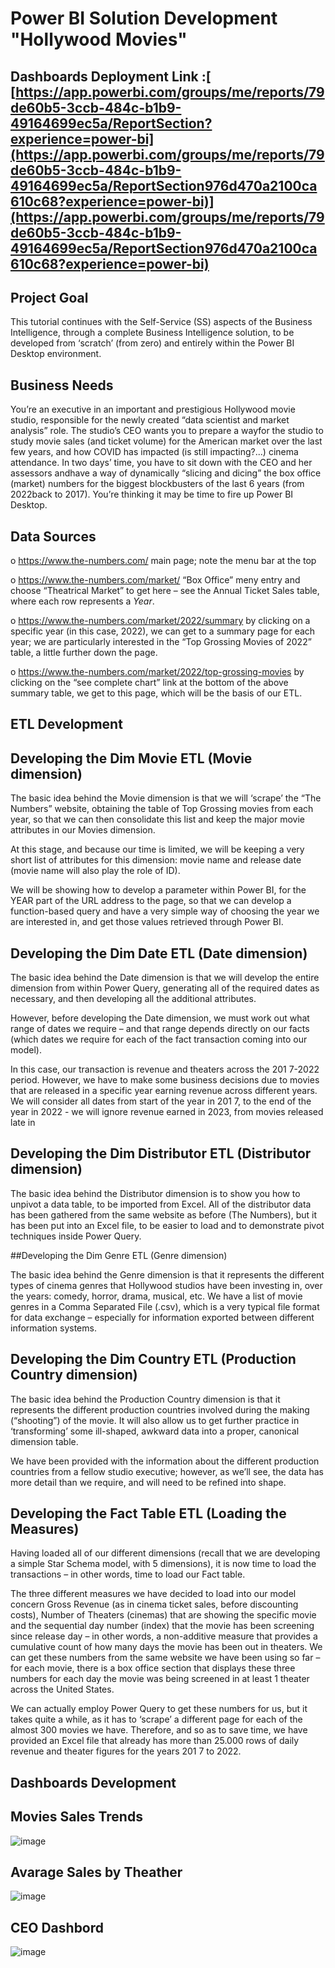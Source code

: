 # Power BI Solution Development "Hollywood Movies" 
## Dashboards Deployment Link :[ [https://app.powerbi.com/groups/me/reports/79de60b5-3ccb-484c-b1b9-49164699ec5a/ReportSection?experience=power-bi](https://app.powerbi.com/groups/me/reports/79de60b5-3ccb-484c-b1b9-49164699ec5a/ReportSection976d470a2100ca610c68?experience=power-bi)](https://app.powerbi.com/groups/me/reports/79de60b5-3ccb-484c-b1b9-49164699ec5a/ReportSection976d470a2100ca610c68?experience=power-bi)

## Project Goal

This tutorial continues with the Self-Service (SS) aspects of the Business Intelligence, through
a complete Business Intelligence solution, to be developed from ‘scratch’ (from zero) and entirely
within the Power BI Desktop environment. 

## Business Needs

You’re an executive in an important and prestigious Hollywood movie studio, responsible for the newly created “data scientist and market analysis” role.
The studio’s CEO wants you to prepare a wayfor the studio to study movie sales (and ticket volume) for the American market over the last few years, and how COVID
has impacted (is still impacting?...) cinema attendance.
In two days’ time, you have to sit down with the CEO and her assessors andhave a way of dynamically “slicing and dicing” the box office (market) numbers for the biggest blockbusters
of the last 6 years (from 2022back to 2017).
You’re thinking it may be time to fire up Power BI Desktop.

## Data Sources

o https://www.the-numbers.com/ main page; note the menu bar at the top

o https://www.the-numbers.com/market/  “Box Office” meny entry and choose
“Theatrical Market” to get here – see the Annual Ticket Sales table, where each row
represents a *Year*.

o https://www.the-numbers.com/market/2022/summary by clicking on a specific
year (in this case, 2022), we can get to a summary page for each year; we are
particularly interested in the “Top Grossing Movies of 2022” table, a little further
down the page.

o https://www.the-numbers.com/market/2022/top-grossing-movies by clicking on
the “see complete chart” link at the bottom of the above summary table, we get to
this page, which will be the basis of our ETL.

## ETL Development

## Developing the Dim Movie ETL (Movie dimension)
The basic idea behind the Movie dimension is that we will ‘scrape’ the “The Numbers” website,
obtaining the table of Top Grossing movies from each year, so that we can then consolidate this list
and keep the major movie attributes in our Movies dimension.

At this stage, and because our time is limited, we will be keeping a very short list of attributes for this
dimension: movie name and release date (movie name will also play the role of ID).

We will be showing how to develop a parameter within Power BI, for the YEAR part of the URL address
to the page, so that we can develop a function-based query and have a very simple way of choosing
the year we are interested in, and get those values retrieved through Power BI.

## Developing the Dim Date ETL (Date dimension)

The basic idea behind the Date dimension is that we will develop the entire dimension from within
Power Query, generating all of the required dates as necessary, and then developing all the additional
attributes.

However, before developing the Date dimension, we must work out what range of dates we require –
and that range depends directly on our facts (which dates we require for each of the fact transaction
coming into our model).

In this case, our transaction is revenue and theaters across the 201 7-2022 period.
However, we have to make some business decisions due to movies that are released in a specific
year earning revenue across different years. We will consider all dates from start of the year in 201 7,
to the end of the year in 2022 - we will ignore revenue earned in 2023, from movies released late in

## Developing the Dim Distributor ETL (Distributor dimension)

The basic idea behind the Distributor dimension is to show you how to unpivot a data table, to be
imported from Excel. All of the distributor data has been gathered from the same website as before
(The Numbers), but it has been put into an Excel file, to be easier to load and to demonstrate pivot
techniques inside Power Query.

##Developing the Dim Genre ETL (Genre dimension)

The basic idea behind the Genre dimension is that it represents the different types of cinema genres
that Hollywood studios have been investing in, over the years: comedy, horror, drama, musical, etc.
We have a list of movie genres in a Comma Separated File (.csv), which is a very typical file format
for data exchange – especially for information exported between different information systems.

## Developing the Dim Country ETL (Production Country dimension)

The basic idea behind the Production Country dimension is that it represents the different production
countries involved during the making (“shooting”) of the movie. It will also allow us to get further
practice in ‘transforming’ some ill-shaped, awkward data into a proper, canonical dimension table.

We have been provided with the information about the different production countries from a fellow
studio executive; however, as we’ll see, the data has more detail than we require, and will need to be
refined into shape.

## Developing the Fact Table ETL (Loading the Measures)

Having loaded all of our different dimensions (recall that we are developing a simple Star Schema
model, with 5 dimensions), it is now time to load the transactions – in other words, time to load our
Fact table.

The three different measures we have decided to load into our model concern Gross Revenue (as in
cinema ticket sales, before discounting costs), Number of Theaters (cinemas) that are showing the
specific movie and the sequential day number (index) that the movie has been screening since release
day – in other words, a non-additive measure that provides a cumulative count of how many days the
movie has been out in theaters. We can get these numbers from the same website we have been
using so far – for each movie, there is a box office section that displays these three numbers for each
day the movie was being screened in at least 1 theater across the United States.

We can actually employ Power Query to get these numbers for us, but it takes quite a while, as it has
to ‘scrape’ a different page for each of the almost 300 movies we have. Therefore, and so as to save
time, we have provided an Excel file that already has more than 25.000 rows of daily revenue and
theater figures for the years 201 7 to 2022.

## Dashboards Development
## Movies Sales Trends

![image](https://github.com/ffquindala/PowerBI_HollywoodMovies/assets/80399273/024b627e-30d6-445a-abb8-03520ba19457)

## Avarage Sales by Theather

![image](https://github.com/ffquindala/PowerBI_HollywoodMovies/assets/80399273/171777e8-3d99-49ae-8340-a3335ffea764)

## CEO Dashbord

![image](https://github.com/ffquindala/PowerBI_HollywoodMovies/assets/80399273/b73ff44f-5cbd-42cc-9306-f6a0e6d9d9ae)


